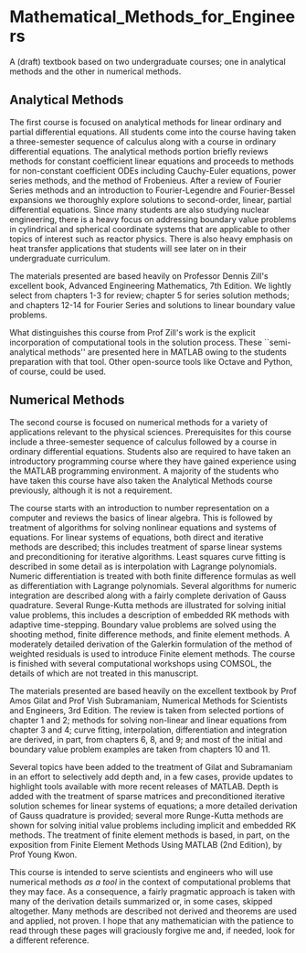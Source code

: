 # Mathematical_Methods_for_Engineers
A (draft) textbook based on two undergraduate courses; one in analytical methods and the other in numerical methods.  

## Analytical Methods
The first course is focused on analytical methods for linear ordinary and partial differential equations.  All students come into the course having taken a three-semester sequence of calculus along with a course in ordinary differential equations.  The analytical methods portion briefly reviews methods for constant coefficient linear equations and proceeds to methods for non-constant coefficient ODEs including Cauchy-Euler equations, power series methods, and the method of Frobenieus.  After a review of Fourier Series methods and an introduction to Fourier-Legendre and Fourier-Bessel expansions we thoroughly explore solutions to second-order, linear, partial differential equations.  Since many students are also studying nuclear engineering, there is a heavy focus on addressing boundary value problems in cylindrical and spherical coordinate systems that are applicable to other topics of interest such as reactor physics.  There is also heavy emphasis on heat transfer applications that students will see later on in their undergraduate curriculum.

The materials presented are based heavily on Professor Dennis Zill's excellent book, Advanced Engineering Mathematics, 7th Edition. We lightly select from chapters 1-3 for review; chapter 5 for series solution methods; and chapters 12-14 for Fourier Series and solutions to linear boundary value problems.  

What distinguishes this course from Prof Zill's work is the explicit incorporation of computational tools in the solution process.  These ``semi-analytical methods'' are presented here in MATLAB owing to the students preparation with that tool.  Other open-source tools like Octave and Python, of course, could be used.

## Numerical Methods
The second course is focused on numerical methods for a variety of applications relevant to the physical sciences.  Prerequisites for this course include a three-semester sequence of calculus followed by a course in ordinary differential equations. Students also are required to have taken an introductory programming course where they have gained experience using the MATLAB programming environment.  A majority of the students who have taken this course have also taken the Analytical Methods course previously, although it is not a requirement.  

The course starts with an introduction to number representation on a computer and reviews the basics of linear algebra.  This is followed by treatment of algorithms for solving nonlinear equations and systems of equations.  For linear systems of equations, both direct and iterative methods are described; this includes treatment of sparse linear systems and preconditioning for iterative algorithms.  Least squares curve fitting is described in some detail as is interpolation with Lagrange polynomials.  Numeric differentiation is treated with both finite difference formulas as well as differentiation with Lagrange polynomials.  Several algorithms for numeric integration are described along with a fairly complete derivation of Gauss quadrature.  Several Runge-Kutta methods are illustrated for solving initial value problems, this includes a description of embedded RK methods with adaptive time-stepping.  Boundary value problems are solved using the shooting method, finite difference methods, and finite element methods.  A moderately detailed derivation of the Galerkin formulation of the method of weighted residuals is used to introduce Finite element methods.  The course is finished with several computational workshops using COMSOL, the details of which are not treated in this manuscript. 

The materials presented are based heavily on the excellent textbook by Prof Amos Gilat and Prof Vish Subramaniam, Numerical Methods for Scientists and Engineers, 3rd Edition.  The review is taken from selected portions of chapter 1 and 2; methods for solving non-linear and linear equations from chapter 3 and 4; curve fitting, interpolation, differentiation and integration are derived, in part, from chapters 6, 8, and 9; and most of the initial and boundary value problem examples are taken from chapters 10 and 11.

Several topics have been added to the treatment of Gilat and Subramaniam in an effort to selectively add depth and, in a few cases, provide updates to highlight tools available with more recent releases of MATLAB.  Depth is added with the treatment of sparse matrices and preconditioned iterative solution schemes for linear systems of equations; a more detailed derivation of Gauss quadrature is provided; several more Runge-Kutta methods are shown for solving initial value problems including implicit and embedded RK methods.  The treatment of finite element methods is based, in part, on the exposition from Finite Element Methods Using MATLAB (2nd Edition), by Prof Young Kwon.

This course is intended to serve scientists and engineers who will use numerical methods *as a tool* in the context of computational problems that they may face.  As a consequence, a fairly pragmatic approach is taken with many of the derivation details summarized or, in some cases, skipped altogether.  Many methods are described not derived and theorems are used and applied, not proven.  I hope that any mathematician with the patience to read through these pages will graciously forgive me and, if needed, look for a different reference.
